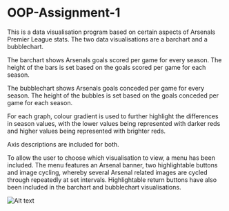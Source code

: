 # OOP-Assignment-1
This is a data visualisation program based on certain aspects of Arsenals Premier League stats. 
The two data visualisations are a barchart and a bubblechart.

The barchart shows Arsenals goals scored per game for every season. The height of the bars is set based on
the goals scored per game for each season.

The bubblechart shows Arsenals goals conceded per game for every season. The height of the bubbles is set based on
the goals conceded per game for each season.

For each graph, colour gradient is used to further highlight the differences in season values, with the 
lower values being represented with darker reds and higher values being represented with brighter reds. 

Axis descriptions are included for both.

To allow the user to choose which visualisation to view, a menu has been included. The menu features an Arsenal banner,
two highlightable buttons and image cycling, whereby several Arsenal related images are cycled through repeatedly 
at set intervals. Highlightable return buttons have also been included in the barchart and bubblechart visualisations.

![Alt text](screenshots/screen1.jpg)
